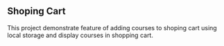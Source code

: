 ## Shoping Cart

This project demonstrate feature of adding courses to shoping cart using local storage and display courses in shopping cart.
